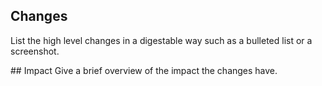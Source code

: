## Changes
List the high level changes in a digestable way such as a bulleted list or a screenshot.

## Impact
Give a brief overview of the impact the changes have.
